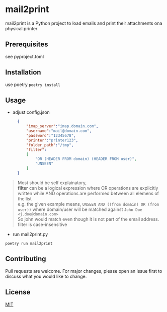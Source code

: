 # mail2print

mail2print is a Python project to load emails and print their attachments ona physical printer

## Prerequisites

see pyproject.toml

## Installation

use poetry
``poetry install``

## Usage

- adjust config.json

  ```json
    {
        "imap_server":"imap.domain.com",
        "username":"mail@domain.com",
        "password":"12345678",
        "printer":"printer123",
        "folder_path":"/tmp",
        "filter":
        [
            "OR (HEADER FROM domain) (HEADER FROM user)",
            "UNSEEN"
        ]
    }
  ```  

> Most should be self explainatory,  
> **filter** can be a logical expression where OR operations are explicitly written while AND operations are performed between all elemens of the list  
e.g. the given example means, ```UNSEEN AND ((from domain) OR (from user))``` where domain/user will be matched against ```John Doe <j.doe@domain.com>```  
So john would match even though it is not part of the email address.
filter is case-insensitive

- run mail2print.py

``poetry run mail2print``

## Contributing
Pull requests are welcome. For major changes, please open an issue first to discuss what you would like to change.

## License
[MIT](https://choosealicense.com/licenses/mit/)